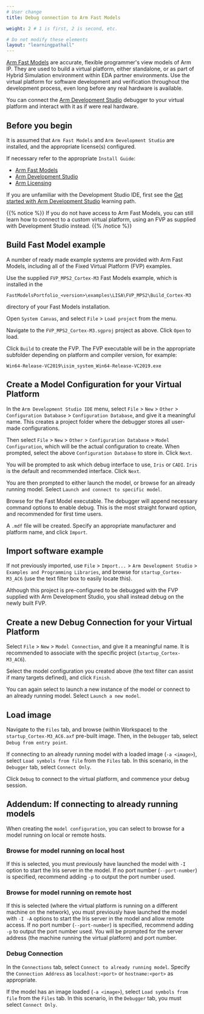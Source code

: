 ```yaml
---
# User change
title: Debug connection to Arm Fast Models

weight: 2 # 1 is first, 2 is second, etc.

# Do not modify these elements
layout: "learningpathall"
---
```

[Arm Fast Models](https://developer.arm.com/Tools%20and%20Software/Fast%20Models) are accurate, flexible programmer's view models of Arm IP. They are used to build a virtual platform, either standalone, or as part of Hybrid Simulation environment within EDA partner environments. Use the virtual platform for software development and verification throughout the development process, even long before any real hardware is available.

You can connect the [Arm Development Studio](https://developer.arm.com/Tools%20and%20Software/Arm%20Development%20Studio) debugger to your virtual platform and interact with it as if were real hardware.

## Before you begin

It is assumed that `Arm Fast Models` and `Arm Development Studio` are installed, and the appropriate license(s) configured.

If necessary refer to the appropriate `Install Guide`:
* [Arm Fast Models](/install-guides/fm/)
* [Arm Development Studio](/install-guides/armds/)
* [Arm Licensing](/install-guides/license/)

If you are unfamiliar with the Development Studio IDE, first see the [Get started with Arm Development Studio](/learning-paths/embedded-systems/armds/) learning path.

{{% notice %}}
If you do not have access to Arm Fast Models, you can still learn how to connect to a custom virtual platform, using an FVP as supplied with Development Studio instead.
{{% /notice %}}

## Build Fast Model example

A number of ready made example systems are provided with Arm Fast Models, including all of the Fixed Virtual Platform (FVP) examples.

Use the supplied `FVP_MPS2_Cortex-M3` Fast Models example, which is installed in the
```console
FastModelsPortfolio_<version>\examples\LISA\FVP_MPS2\Build_Cortex-M3
```
directory of your Fast Models installation.

Open `System Canvas`, and select `File` > `Load project` from the menu.

Navigate to the `FVP_MPS2_Cortex-M3.sgproj` project as above. Click `Open` to load.

Click `Build` to create the FVP. The FVP executable will be in the appropriate subfolder depending on platform and compiler version, for example:
```text
Win64-Release-VC2019\isim_system_Win64-Release-VC2019.exe
```

## Create a Model Configuration for your Virtual Platform

In the `Arm Development Studio IDE` menu, select `File` > `New` > `Other` > `Configuration Database` > `Configuration Database`, and give it a meaningful name. This creates a project folder where the debugger stores all user-made configurations.

Then select `File` > `New` > `Other` > `Configuration Database` > `Model Configuration`, which will be the actual configuration to create. When prompted, select the above `Configuration Database` to store in. Click `Next`.

You will be prompted to ask which debug interface to use, `Iris` or `CADI`. `Iris` is the default and recommended interface. Click `Next`.

You are then prompted to either launch the model, or browse for an already running model. Select `Launch and connect to specific model`.

Browse for the Fast Model executable. The debugger will append necessary command options to enable debug. This is the most straight forward option, and recommended for first time users.

A `.mdf` file will be created. Specify an appropriate manufacturer and platform name, and click `Import`.

## Import software example

If not previously imported, use `File` > `Import...` > `Arm Development Studio` > `Examples and Programming Libraries`, and browse for `startup_Cortex-M3_AC6` (use the text filter box to easily locate this).

Although this project is pre-configured to be debugged with the FVP supplied with Arm Development Studio, you shall instead debug on the newly built FVP.


## Create a new Debug Connection for your Virtual Platform

Select `File` > `New` > `Model Connection`, and give it a meaningful name. It is recommended to associate with the specific project (`startup_Cortex-M3_AC6`).

Select the model configuration you created above (the text filter can assist if many targets defined), and click `Finish`.

You can again select to launch a new instance of the model or connect to an already running model. Select `Launch a new model`.

## Load image

Navigate to the `Files` tab, and browse (within Workspace) to the `startup_Cortex-M3_AC6.axf` pre-built image. Then, in the `Debugger` tab, select `Debug from entry point`.

If connecting to an already running model with a loaded image (`-a <image>`), select `Load symbols from file` from the `Files` tab. In this scenario, in the `Debugger` tab, select `Connect Only`.

Click `Debug` to connect to the virtual platform, and commence your debug session.

## Addendum: If connecting to already running models

When creating the `model configuration`, you can select to browse for a model running on local or remote hosts.

### Browse for model running on local host

If this is selected, you must previously have launched the model with `-I` option to start the Iris server in the model. If no port number (`--port-number`) is specified, recommend adding `-p` to output the port number used.

### Browse for model running on remote host

If this is selected (where the virtual platform is running on a different machine on the network), you must previously have launched the model with `-I -A` options to start the Iris server in the model and allow remote access. If no port number (`--port-number`) is specified, recommend adding `-p` to output the port number used. You will be prompted for the server address (the machine running the virtual platform) and port number.

### Debug Connection

In the `Connections` tab, select `Connect to already running model`. Specify the `Connection Address` as `localhost:<port>` or `hostname:<port>` as appropriate.

If the model has an image loaded (`-a <image>`), select `Load symbols from file` from the `Files` tab. In this scenario, in the `Debugger` tab, you must select `Connect Only`.

